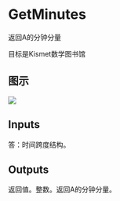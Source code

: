 # GetMinutes

返回A的分钟分量

目标是Kismet数学图书馆

## 图示

![]($-20221218-19551127.png)

## Inputs

答：时间跨度结构。  

## Outputs

返回值。整数。返回A的分钟分量。
